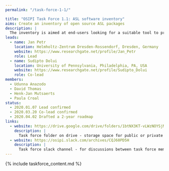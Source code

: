 ```yaml
---
permalink: "/task-force-1-1/"

title: "OSIPI Task Force 1.1: ASL software inventory"
aims: Create an inventory of open source ASL packages
description: |
  The inventory is aimed at end-users looking for a suitable tool to process their ASL images. The inventory will list available open-source tools, providing information that will help users to select a suitable tool, such as scope of application, methodology, level of validation, licence policy, transparency, user-friendliness, and reviews by other users. 
leads:
  - name: Jan Petr
    location: Helmholtz-Zentrum Dresden-Rossendorf, Dresden, Germany
    website: https://www.researchgate.net/profile/Jan_Petr
    role: Lead
  - name: Sudipto Dolui
    location: University of Pennsylvania, Philadelphia, PA, USA
    website: https://www.researchgate.net/profile/Sudipto_Dolui
    role: Co-lead
members:
  - Udunna Anazodo
  - David Thomas
  - Henk-Jan Mutsaerts
  - Paula Croal
status:
  - 2020.01.07 Lead confirmed
  - 2020.03.20 Co-lead confirmed
  - 2020.04.02 Drafted a 2-year roadmap
links:
  - website: https://drive.google.com/drive/folders/1btNX3KT-vLWzNOYSjMHXOqrqqz1f4mV6
    description: |
      Task force folder on drive - storage space for public or private documents developed by the task force.
  - website: https://osipi.slack.com/archives/CQJ60PD5H
    description: |
      Task force slack channel - for discussions between task force members.
---
```


{% include taskforce_content.md %}
<!--- Please include your task force contents below, free formatting -->

